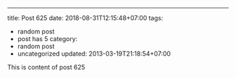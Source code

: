 ---
title: Post 625
date: 2018-08-31T12:15:48+07:00
tags:
  - random post
  - post has 5
category:
  - random post
  - uncategorized
updated: 2013-03-19T21:18:54+07:00

This is content of post 625